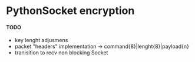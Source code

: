 # PythonSocket encryption

#### TODO
* key lenght adjusmens <br />
* packet "headers" implementation ->  command{8}|lenght{8}|payload{n}
* tranisition to recv non blocking Socket

